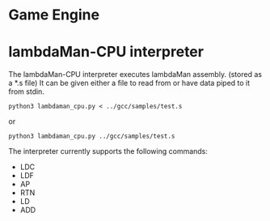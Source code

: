 Game Engine
===========

# lambdaMan-CPU interpreter
The lambdaMan-CPU interpreter executes lambdaMan assembly. (stored as a *.s file)
It can be given either a file to read from or have data piped to it from stdin.

    python3 lambdaman_cpu.py < ../gcc/samples/test.s
    
or

    python3 lambdaman_cpu.py ../gcc/samples/test.s

The interpreter currently supports the following commands:

 +  LDC
 +  LDF
 +  AP
 +  RTN
 +  LD
 +  ADD